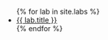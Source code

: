 
<ul>
{% for lab in site.labs %}
 <li>
  <a href="{{ lab.url | relative_url }}">
    {{ lab.title }}
  </a>
 </li>
{% endfor %}
</ul>

